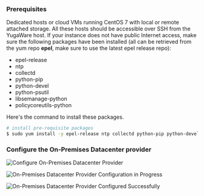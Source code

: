 ### Prerequisites

Dedicated hosts or cloud VMs running CentOS 7 with local or remote attached storage. All these hosts should be accessible over SSH from the YugaWare host. If your instance does not have public Internet access, make sure the following packages have been installed (all can be retrieved from the yum repo **epel**, make sure to use the latest epel release repo):

- epel-release
- ntp
- collectd
- python-pip
- python-devel
- python-psutil
- libsemanage-python
- policycoreutils-python

Here's the command to install these packages.

```{.sh .copy .separator-dollar}
# install pre-requisite packages
$ sudo yum install -y epel-release ntp collectd python-pip python-devel python-psutil libsemanage-python policycoreutils-python
```

### Configure the On-Premises Datacenter provider

![Configure On-Premises Datacenter Provider](/images/ee/configure-onprem-1.png)

![On-Premises Datacenter Provider Configuration in Progress](/images/ee/configure-onprem-2.png)

![On-Premises Datacenter Provider Configured Successfully](/images/ee/configure-onprem-3.png)
